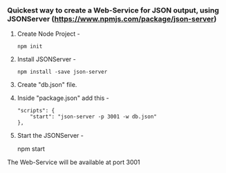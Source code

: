 ### Quickest way to create a Web-Service for JSON output, using JSONServer (https://www.npmjs.com/package/json-server)

1.  Create Node Project -

        npm init

2.  Install JSONServer -

        npm install -save json-server

3.  Create "db.json" file.

4.  Inside "package.json" add this -

        "scripts": {
            "start": "json-server -p 3001 -w db.json"
        },

5.  Start the JSONServer -

    npm start

The Web-Service will be available at port 3001

